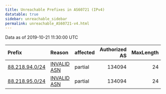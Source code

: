 ```yaml
---
title: Unreachable Prefixes in AS60721 (IPv4)
datatable: true
sidebar: unreachable_sidebar
permalink: unreachable_AS60721-v4.html
---
```


Data as of 2019-10-21 11:30:00 UTC


<div class="datatable-begin"></div>

| Prefix                                                 | Reason                                                                                                | affected   |   Authorized AS |   MaxLength | Anchor                                         |   unreachable /24s |
|:-------------------------------------------------------|:------------------------------------------------------------------------------------------------------|:-----------|----------------:|------------:|:-----------------------------------------------|-------------------:|
| [88.218.94.0/24](https://stat.ripe.net/88.218.94.0/24) | [INVALID ASN](https://rpki-validator.ripe.net/announcement-preview?asn=AS60721&prefix=88.218.94.0/24) | partial    |          134094 |          24 | [RIPE](unreachable_RIPE_NCC_RPKI_Root-v4.html) |                  1 |
| [88.218.95.0/24](https://stat.ripe.net/88.218.95.0/24) | [INVALID ASN](https://rpki-validator.ripe.net/announcement-preview?asn=AS60721&prefix=88.218.95.0/24) | partial    |          134094 |          24 | [RIPE](unreachable_RIPE_NCC_RPKI_Root-v4.html) |                  1 |

<div class="datatable-end"></div>